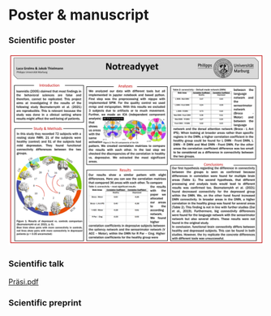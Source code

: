 # Poster & manuscript


### Scientific poster
![Poster](  https://github.com/Jakob236/notreadyyet/blob/master/project/Poster.PNG?raw=true)


### Scientific talk 
[Präsi.pdf](https://github.com/Jakob236/notreadyyet/files/6974558/Prasi.pdf)


### Scientific preprint

